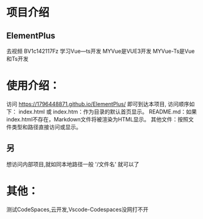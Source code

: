 # 项目介绍
## ElementPlus
去视频 BV1c142117Fz 学习Vue—ts开发
MYVue是VUE3开发
MYVue-Ts是Vue和Ts开发

# 使用介绍：
访问 https://1796448871.github.io/ElementPlus/ 即可到达本项目,
访问顺序如下：
index.html 或 index.htm：作为目录的默认首页显示。
README.md：如果index.html不存在，Markdown文件将被渲染为HTML显示。
其他文件：按照文件类型和路径直接访问或显示。
## 另
想访问内部项目,就如同本地路径一般 '/文件名' 就可以了

# 其他：
测试CodeSpaces,云开发,Vscode-Codespaces没网打不开
